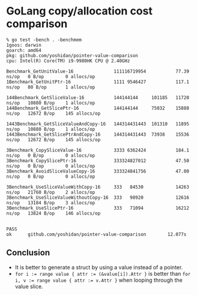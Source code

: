 # GoLang copy/allocation cost comparison

```
% go test -bench . -benchmem
1goos: darwin
goarch: amd64
pkg: github.com/yoshidan/pointer-value-comparison
cpu: Intel(R) Core(TM) i9-9980HK CPU @ 2.40GHz

Benchmark_GetUnitValue-16               111116719954           77.39 ns/op   0 B/op        0 allocs/op
1Benchmark_GetUnitPtr-16                1111 9546427           117.1 ns/op   80 B/op       1 allocs/op

144Benchmark_GetSliceValue-16           144144144     101185   11720 ns/op   10880 B/op    1 allocs/op
144Benchmark_GetSlicePtr-16             144144144     75032    15888 ns/op   12672 B/op    145 allocs/op

1443Benchmark_GetSliceValueAndCopy-16   144314431443  101310   11895 ns/op   10880 B/op    1 allocs/op
1443Benchmark_GetSlicePtrAndCopy-16     144314431443  73938    15536 ns/op   12672 B/op    145 allocs/op

3Benchmark_CopySliceValue-16            3333 6362424           184.1 ns/op   0 B/op        0 allocs/op
3Benchmark_CopySlicePtr-16              333324827012           47.50 ns/op   0 B/op        0 allocs/op
3Benchmark_AvoidSliceValueCopy-16       333324841756           47.00 ns/op   0 B/op        0 allocs/op

3Benchmark_UseSliceValueWithCopy-16     333   84530            14263 ns/op   21760 B/op    2 allocs/op
3Benchmark_UseSliceValueWithoutCopy-16  333   98920            12616 ns/op   13184 B/op    3 allocs/op
3Benchmark_UseSlicePtr-16               333   71094            16212 ns/op   13824 B/op    146 allocs/op


PASS
ok      github.com/yoshidan/pointer-value-comparison        12.077s
```

## Conclusion
* It is better to generate a struct by using a value instead of a pointer.
* `for i := range value { attr := (&value[i]).Attr }` is better than `for i, v := range value { attr := v.Attr }` when looping through the value slice.
